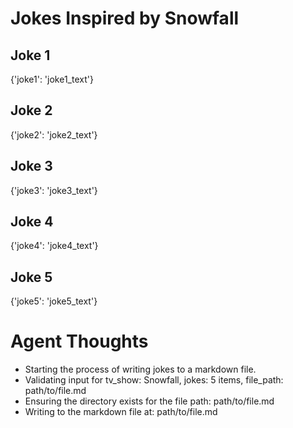 # Jokes Inspired by Snowfall

## Joke 1
{'joke1': 'joke1_text'}

## Joke 2
{'joke2': 'joke2_text'}

## Joke 3
{'joke3': 'joke3_text'}

## Joke 4
{'joke4': 'joke4_text'}

## Joke 5
{'joke5': 'joke5_text'}


# Agent Thoughts

- Starting the process of writing jokes to a markdown file.
- Validating input for tv_show: Snowfall, jokes: 5 items, file_path: path/to/file.md
- Ensuring the directory exists for the file path: path/to/file.md
- Writing to the markdown file at: path/to/file.md
